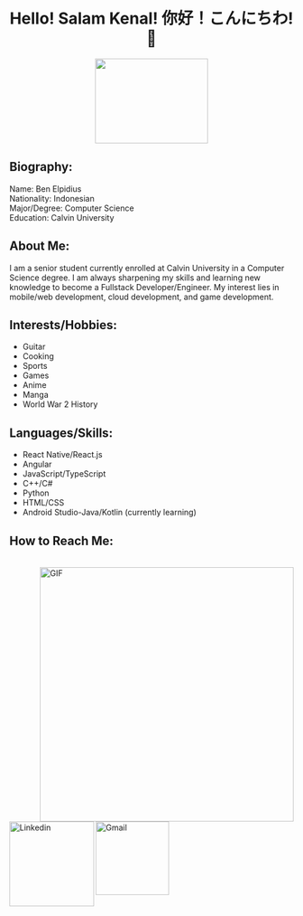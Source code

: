 <h1 align="center">Hello! Salam Kenal! 你好！こんにちわ! 👋</h1>
<div align="center">
  <img src="https://user-images.githubusercontent.com/90052277/188746989-9540b431-1c0a-4a67-bb46-993e63c1f1ac.jpg" width=200 height=150>
</div>


<h2>Biography: </h2>
Name: Ben Elpidius
<br>
Nationality: Indonesian
<br>
Major/Degree: Computer Science
<br>
Education: Calvin University

<h2>About Me: </h2>
I am a senior student currently enrolled at Calvin University in a Computer Science degree. I am always sharpening my skills and learning new knowledge to become a Fullstack Developer/Engineer. My interest lies in mobile/web development, cloud development, and game development.

<h2>Interests/Hobbies: </h2>
<ul>
  <li>Guitar</li>
  <li>Cooking</li>
  <li>Sports</li>
  <li>Games</li>
  <li>Anime</li>
  <li>Manga</li>
  <li>World War 2 History</li>
</ul>

<h2>Languages/Skills: </h2>
<ul>
  <li>React Native/React.js</li>
  <li>Angular</li>
  <li>JavaScript/TypeScript</li>
  <li>C++/C#</li>
  <li>Python</li>
  <li>HTML/CSS</li>
  <li>Android Studio-Java/Kotlin (currently learning)</li>
</ul>

<h2>How to Reach Me: </h2>
<p>
 </br>
<img hight="320" width="450" align="right" alt="GIF" src="https://github.com/Xx-Ashutosh-xX/Xx-Ashutosh-xX/blob/master/assets/93195.gif">
<a href="https://www.linkedin.com/in/benedictoelpidius/">
  <img align="left" alt="Linkedin" width="150" hight="100" src="https://github.com/Xx-Ashutosh-xX/Xx-Ashutosh-xX/blob/master/assets/icons/linkedin.png" />
</a>
<a href="mailto:benedicto.elpidius7@gmail.com">
 <img align="left" alt="Gmail" width="130" hight="100" src="https://github.com/Xx-Ashutosh-xX/Xx-Ashutosh-xX/blob/master/assets/icons/gmail.png" />
</a>
 </p>
